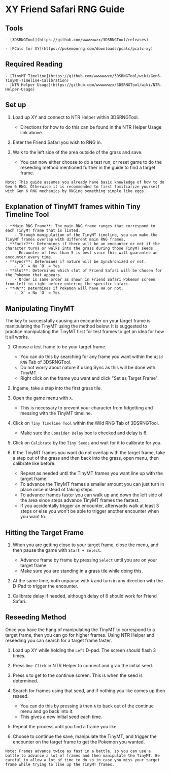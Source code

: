 # XY Friend Safari RNG Guide

## Tools

    - [3DSRNGTool](https://github.com/wwwwwwzx/3DSRNGTool/releases)

    - [PCalc for XY](https://pokemonrng.com/downloads/pcalc/pcalc-xy)

## Required Reading

    - [TinyMT Timeline](https://github.com/wwwwwwzx/3DSRNGTool/wiki/Gen6-TinyMT-Timeline-Calibration)
    - [NTR Helper Usage](https://github.com/wwwwwwzx/3DSRNGTool/wiki/NTR-Helper-Usage)

## Set up

1. Load up XY and connect to NTR Helper within 3DSRNGTool.

   - Directions for how to do this can be found in the NTR Helper Usage link above.

2. Enter the Friend Safari you wish to RNG in.

3. Walk to the left side of the area outside of the grass and save.

   - You can now either choose to do a test run, or reset game to do the reseeding method mentioned further in the guide to find a target frame.

```
Note: This guide assumes you already have basic knowledge of how to do Gen 6 RNG. Otherwise it is recommended to first familiarize yourself with Gen 6 RNG mechanics by RNGing something simple like eggs.
```

## Explanation of TinyMT frames within Tiny Timeline Tool

    - **Main RNG Frame**: The main RNG frame ranges that correspond to each TinyMT frame that is listed.
        - Through manipulation of the TinyMT timeline, you can make the TinyMT frames overlap with different main RNG frames.
    - **Enctr?**: Determines if there will be an encounter or not if the character turns or walks into the grass during those TinyMT seeds.
        - Encounter of less than 5 is best since this will guarantee an encounter every time.
    - **Sync?**: Determines if nature will be Synchronized or not.
        - `X` = No `O` = Yes
    - **Slot**: Determines which slot of Friend Safari will be chosen for the Pokemon that appears.
        - Order is same order as shown in Friend Safari Pokemon screen from left to right before entering the specific safari.
    - **HA**: Determines if Pokemon will have HA or not.
        - `X` = No `O` = Yes

## Manipulating TinyMT

The key to successfully causing an encounter on your target frame is manipulating the TinyMT using the method below. It is suggested to practice manipulating the TinyMT first for test frames to get an idea for how it all works.

1. Choose a test frame to be your target frame.

   - You can do this by searching for any frame you want within the `Wild RNG` Tab of 3DSRNGTool.
   - Do not worry about nature if using Sync as this will be done with TinyMT.
   - Right click on the frame you want and click "Set as Target Frame".

2. Ingame, take a step into the first grass tile.

3. Open the game menu with `X`.

   - This is necessary to prevent your character from fidgetting and messing with the TinyMT timeline.

4. Click on `Tiny Timeline Tool` within the Wild RNG Tab of 3DSRNGTool.

   - Make sure the `Consider Delay` box is checked and delay is 6.

5. Click on `Calibrate` by the `Tiny Seeds` and wait for it to calibrate for you.

6. If the TinyMT frames you want do not overlap with the target frame, take a step out of the grass and then back into the grass, open menu, then calibrate like before.

   - Repeat as needed until the TinyMT frames you want line up with the target frame.
   - To advance the TinyMT frames a smaller amount you can just turn in place once instead of taking steps.
   - To advance frames faster you can walk up and down the left side of the area since steps advance TinyMT frames the fastest.
   - If you accidentally trigger an encounter, afterwards walk at least 3 steps or else you won't be able to trigger another encounter when you want to.

## Hitting the Target Frame

1. When you are getting close to your target frame, close the menu, and then pause the game with `Start + Select`.

   - Advance frame by frame by pressing `Select` until you are on your target frame.
   - Make sure you are standing in a grass tile while doing this.

2. At the same time, both unpause with `A` and turn in any direction with the D-Pad to trigger the encounter.

3. Calibrate delay if needed, although delay of 6 should work for Friend Safari.

## Reseeding Method

Once you have the hang of manipulating the TinyMT to correspond to a target frame, then you can go for higher frames. Using NTR Helper and reseeding you can search for a target frame faster.

1. Load up XY while holding the `Left` D-pad. The screen should flash 3 times.

2. Press `One Click` in NTR Helper to connect and grab the initial seed.

3. Press `A` to get to the continue screen. This is when the seed is determined.

4. Search for frames using that seed, and if nothing you like comes up then reseed.

   - You can do this by pressing `B` then `A` to back out of the continue menu and go back into it.
   - This gives a new initial seed each time.

5. Repeat the process until you find a frame you like.

6. Choose to continue the save, manipulate the TinyMT, and trigger the encounter on the target frame to get the Pokemon you wanted.

```
Note: Frames advance twice as fast in a battle, so you can use a battle to advance a lot of frames and then manipulate the TinyMT. Be careful to allow a lot of time to do so in case you miss your target frame while trying to line up the TinyMT frames.
```
